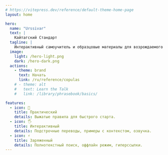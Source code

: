 ```yaml
---
# https://vitepress.dev/reference/default-theme-home-page
layout: home

hero:
  name: "Urssivar"
  text: |
    Кайтагский Стандарт
  tagline: |
    Интерактивный самоучитель и образцовые материалы для возрождаемого кавказского языка.
  image:
    light: /hero-light.png
    dark: /hero-dark.png
  actions:
    - theme: brand
      text: Начать
      link: /ru/reference/copulas
    # - theme: alt
    #   text: Learn the Talk
    #   link: /library/phrasebook/basics/

features:
  - icon: 🚀
    title: Практический
    details: Выжатые правила для быстрого старта.
  - icon: 🖐️
    title: Интерактивный
    details: Подстрочные переводы, примеры с контекстом, озвучка.
  - icon: ⚡
    title: Заряженный
    details: Полнотекстный поиск, оффлайн режим, гиперссылки.
---
```


<style>
.VPHero .VPImage {
  animation: floating 5s ease-in-out infinite;
}

@keyframes floating {
  50%  { translate: 0 -10px; }  
}
</style>
